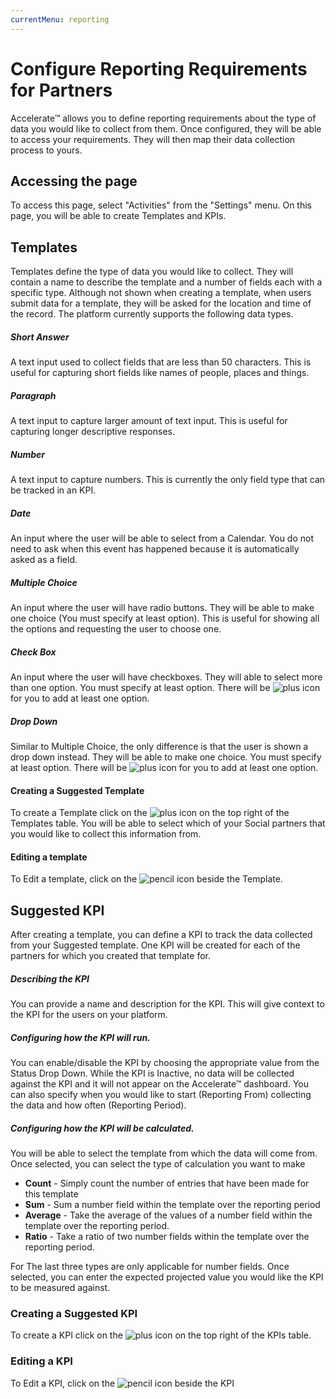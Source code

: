 ```yaml
---
currentMenu: reporting
---
```


# Configure Reporting Requirements for Partners

Accelerate&trade; allows you to define reporting requirements about the type of data you would like to collect from them. Once configured, they will be able to access your requirements. They will then map their data collection process to yours.

## Accessing the page

To access this page, select "Activities" from the "Settings" menu. On this page, you will be able to create Templates and KPIs.

## Templates

Templates define the type of data you would like to collect. They will contain a name to describe the template and a number of fields each with a specific type. Although not shown when creating a template, when users submit data for a template, they will be asked for the location and time of the record. The platform currently supports the following data types.

##### Short Answer
A text input used to collect fields that are less than 50 characters. This is useful for capturing short fields like names of people, places and things.

##### Paragraph
A text input to capture larger amount of text input. This is useful for capturing longer descriptive responses.

#####  Number
A text input to capture numbers. This is currently the only field type that can be tracked in an KPI.

##### Date
An input where the user will be able to select from a Calendar. You do not need to ask when this event has happened because it is automatically asked as a field.

##### Multiple Choice
An input where the user will have radio buttons. They will be able to make one choice (You must specify at least option). This is useful for showing all the options and requesting the user to choose one.

##### Check Box
An input where the user will have checkboxes. They will able to select more than one option. You must specify at least option. There will be ![plus icon](https://d3e1wbkfmk6n2w.cloudfront.net/fa/plus.png "Plus Icon") for you to add at least one option.

##### Drop Down
Similar to Multiple Choice, the only difference is that the user is shown a drop down instead. They will be able to make one choice. You must specify at least option. There will be ![plus icon](https://d3e1wbkfmk6n2w.cloudfront.net/fa/plus.png "Plus Icon") for you to add at least one option.

#### Creating a Suggested Template

To create a Template click on the ![plus icon](https://d3e1wbkfmk6n2w.cloudfront.net/fa/plus.png "Plus Icon") on the top right of the Templates table. You will be able to select which of your Social partners that you would like to collect this information from.

#### Editing a template

To Edit a template, click on the ![pencil icon](https://d3e1wbkfmk6n2w.cloudfront.net/fa/pencil.png "Pencil Icon") beside the Template.

## Suggested KPI

After creating a template, you can define a KPI to track the data collected from your Suggested template. One KPI will be created for each of the partners for which you created that template for.

##### Describing the KPI

You can provide a name and description for the KPI. This will give context to the KPI for the users on your platform.

##### Configuring how the KPI will run.

You can enable/disable the KPI by choosing the appropriate value from the Status Drop Down. While the KPI is Inactive, no data will be collected against the KPI and it will not appear on the Accelerate&trade; dashboard. You can also specify when you would like to start (Reporting From) collecting the data and how often (Reporting Period).

##### Configuring how the KPI will be calculated.

You will be able to select the template from which the data will come from. Once selected, you can select the type of calculation you want to make

* **Count** - Simply count the number of entries that have been made for this template
* **Sum** - Sum a number field within the template over the reporting period
* **Average** - Take the average of the values of a number field within the template over the reporting period.
* **Ratio** - Take a ratio of two number fields within the template over the reporting period.

For The last three types are only applicable for number fields. Once selected, you can enter the expected projected value you would like the KPI to be measured against.

### Creating a Suggested KPI

To create a KPI click on the ![plus icon](https://d3e1wbkfmk6n2w.cloudfront.net/fa/plus.png "Plus Icon") on the top right of the KPIs
table.

### Editing a KPI

To Edit a KPI, click on the ![pencil icon](https://d3e1wbkfmk6n2w.cloudfront.net/fa/pencil.png "Pencil Icon") beside the KPI
